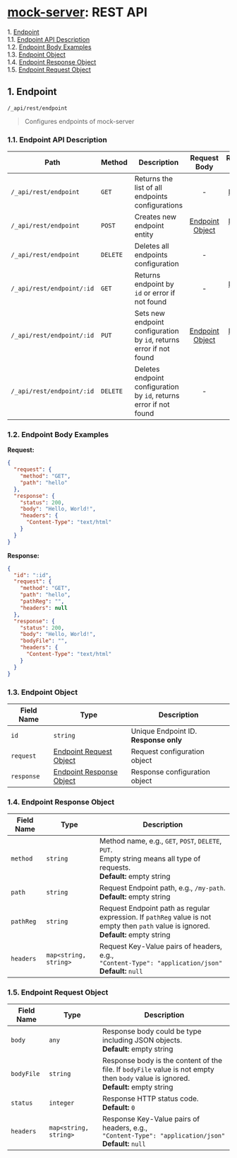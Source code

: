 # [mock-server](../README.md): REST API

1\.  [Endpoint](#endpoint)  
1.1\.  [Endpoint API Description](#endpointapidescription)  
1.2\.  [Endpoint Body Examples](#endpointbodyexamples)  
1.3\.  [Endpoint Object](#endpointobject)  
1.4\.  [Endpoint Response Object](#endpointresponseobject)  
1.5\.  [Endpoint Request Object](#endpointrequestobject)  

<a name="endpoint"></a>

## 1\. Endpoint

`/_api/rest/endpoint`

> Configures endpoints of mock-server

<a name="endpointapidescription"></a>

### 1.1\. Endpoint API Description

| Path                      | Method   | Description                                                         |            Request Body            |               Response Body                | Success Status | Failed Status |
| ------------------------- | -------- | ------------------------------------------------------------------- | :--------------------------------: | :----------------------------------------: | :------------: | :-----------: |
| `/_api/rest/endpoint`     | `GET`    | Returns the list of all endpoints configurations                    |                 -                  | List of [Endpoint Object](#endpointobject) |    **200**     |       -       |
| `/_api/rest/endpoint`     | `POST`   | Creates new endpoint entity                                         | [Endpoint Object](#endpointobject) |     [Endpoint Object](#endpointobject)     |    **201**     |       -       |
| `/_api/rest/endpoint`     | `DELETE` | Deletes all endpoints configuration                                 |                 -                  |                     -                      |    **204**     |       -       |
| `/_api/rest/endpoint/:id` | `GET`    | Returns endpoint by `id` or error if not found                      |                 -                  |     [Endpoint Object](#endpointobject)     |    **200**     |    **404**    |
| `/_api/rest/endpoint/:id` | `PUT`    | Sets new endpoint configuration by `id`, returns error if not found | [Endpoint Object](#endpointobject) |     [Endpoint Object](#endpointobject)     |    **200**     |    **404**    |
| `/_api/rest/endpoint/:id` | `DELETE` | Deletes endpoint configuration by `id`, returns error if not found  |                 -                  |                     -                      |    **204**     |    **404**    |

<a name="endpointbodyexamples"></a>

### 1.2\. Endpoint Body Examples

**Request:**

```json
{
  "request": {
    "method": "GET",
    "path": "hello"
  },
  "response": {
    "status": 200,
    "body": "Hello, World!",
    "headers": {
      "Content-Type": "text/html"
    }
  }
}

```

**Response:**

```json
{
  "id": ":id",
  "request": {
    "method": "GET",
    "path": "hello",
    "pathReg": "",
    "headers": null
  },
  "response": {
    "status": 200,
    "body": "Hello, World!",
    "bodyFile": "",
    "headers": {
      "Content-Type": "text/html"
    }
  }
}

```

<a name="endpointobject"></a>

### 1.3\. Endpoint Object

| Field Name | Type                                                | Description                           |
| ---------- | --------------------------------------------------- | ------------------------------------- |
| `id`       | `string`                                            | Unique Endpoint ID. **Response only** |
| `request`  | [Endpoint Request Object](#endpointrequestobject)   | Request configuration object          |
| `response` | [Endpoint Response Object](#endpointresponseobject) | Response configuration object         |

<a name="endpointresponseobject"></a>

### 1.4\. Endpoint Response Object

| Field Name | Type                  | Description                                                                                                                              |
| ---------- | --------------------- | ---------------------------------------------------------------------------------------------------------------------------------------- |
| `method`   | `string`              | Method name, e.g., `GET`, `POST`, `DELETE`, `PUT`. <br>Empty string means all type of requests. <br>**Default:** empty string            |
| `path`     | `string`              | Request Endpoint path, e.g., `/my-path`. <br>**Default:** empty string                                                                   |
| `pathReg`  | `string`              | Request Endpoint path as regular expression. If `pathReg` value is not empty then `path` value is ignored. <br>**Default:** empty string |
| `headers`  | `map<string, string>` | Request Key-Value pairs of headers, e.g., <br> `"Content-Type": "application/json"` <br>**Default:** `null`                              |

<a name="endpointrequestobject"></a>

### 1.5\. Endpoint Request Object

| Field Name | Type                  | Description                                                                                                                            |
| ---------- | --------------------- | -------------------------------------------------------------------------------------------------------------------------------------- |
| `body`     | `any`                 | Response body could be type including JSON objects. <br>**Default:** empty string                                                      |
| `bodyFile` | `string`              | Response body is the content of the file. If `bodyFile` value is not empty then `body` value is ignored. <br>**Default:** empty string |
| `status`   | `integer`             | Response HTTP status code. <br>**Default:** `0`                                                                                        |
| `headers`  | `map<string, string>` | Response Key-Value pairs of headers, e.g., <br> `"Content-Type": "application/json"` <br>**Default:** `null`                           |

